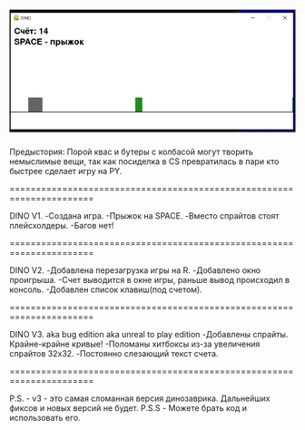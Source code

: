 ![Описание изображения](./scr.png)
======================================================================

Предыстория:
Порой квас и бутеры с колбасой могут творить немыслимые вещи, так как посиделка в CS превратилась в пари кто быстрее сделает игру на PY. 

======================================================================

DINO V1.
-Создана игра.
-Прыжок на SPACE.
-Вместо спрайтов стоят плейсхолдеры.
-Багов нет!

======================================================================

DINO V2.
-Добавлена перезагрузка игры на R.
-Добавлено окно проигрыша.
-Счет выводится в окне игры, раньше вывод происходил в консоль.
-Добавлен список клавиш(под счетом).

======================================================================

DINO V3. aka bug edition aka unreal to play edition
-Добавлены спрайты. Крайне-крайне кривые!
-Поломаны хитбоксы из-за увеличения спрайтов 32x32.
-Постоянно слезающий текст счета.

======================================================================

P.S. - v3 - это самая сломанная версия динозаврика. Дальнейших фиксов и новых версий не будет.
P.S.S - Можете брать код и использовать его.
